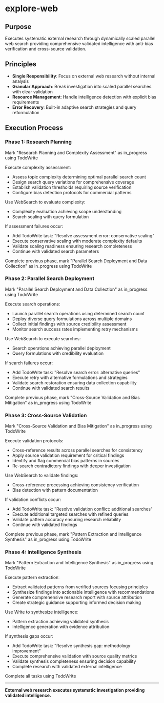# explore-web

## Purpose

Executes systematic external research through dynamically scaled parallel web search providing comprehensive validated intelligence with anti-bias verification and cross-source validation.

## Principles

- **Single Responsibility**: Focus on external web research without internal analysis
- **Granular Approach**: Break investigation into scaled parallel searches with clear validation
- **Resource Management**: Handle intelligence detection with explicit bias requirements
- **Error Recovery**: Built-in adaptive search strategies and query reformulation

## Execution Process

### Phase 1: Research Planning
Mark "Research Planning and Complexity Assessment" as in_progress using TodoWrite

Execute complexity assessment:
- Assess topic complexity determining optimal parallel search count
- Design search query variations for comprehensive coverage
- Establish validation thresholds requiring source verification
- Configure bias detection protocols for commercial patterns

Use WebSearch to evaluate complexity:
- Complexity evaluation achieving scope understanding
- Search scaling with query formulation

If assessment failures occur:
- Add TodoWrite task: "Resolve assessment error: conservative scaling"
- Execute conservative scaling with moderate complexity defaults
- Validate scaling readiness ensuring research completeness
- Continue with validated search parameters

Complete previous phase, mark "Parallel Search Deployment and Data Collection" as in_progress using TodoWrite

### Phase 2: Parallel Search Deployment
Mark "Parallel Search Deployment and Data Collection" as in_progress using TodoWrite

Execute search operations:
- Launch parallel search operations using determined search count
- Deploy diverse query formulations across multiple domains
- Collect initial findings with source credibility assessment
- Monitor search success rates implementing retry mechanisms

Use WebSearch to execute searches:
- Search operations achieving parallel deployment
- Query formulations with credibility evaluation

If search failures occur:
- Add TodoWrite task: "Resolve search error: alternative queries"
- Execute retry with alternative formulations and strategies
- Validate search restoration ensuring data collection capability
- Continue with validated search results

Complete previous phase, mark "Cross-Source Validation and Bias Mitigation" as in_progress using TodoWrite

### Phase 3: Cross-Source Validation
Mark "Cross-Source Validation and Bias Mitigation" as in_progress using TodoWrite

Execute validation protocols:
- Cross-reference results across parallel searches for consistency
- Apply source validation requirement for critical findings
- Identify and flag commercial bias patterns in sources
- Re-search contradictory findings with deeper investigation

Use WebSearch to validate findings:
- Cross-reference processing achieving consistency verification
- Bias detection with pattern documentation

If validation conflicts occur:
- Add TodoWrite task: "Resolve validation conflict: additional searches"
- Execute additional targeted searches with refined queries
- Validate pattern accuracy ensuring research reliability
- Continue with validated findings

Complete previous phase, mark "Pattern Extraction and Intelligence Synthesis" as in_progress using TodoWrite

### Phase 4: Intelligence Synthesis
Mark "Pattern Extraction and Intelligence Synthesis" as in_progress using TodoWrite

Execute pattern extraction:
- Extract validated patterns from verified sources focusing principles
- Synthesize findings into actionable intelligence with recommendations
- Generate comprehensive research report with source attribution
- Create strategic guidance supporting informed decision making

Use Write to synthesize intelligence:
- Pattern extraction achieving validated synthesis
- Intelligence generation with evidence attribution

If synthesis gaps occur:
- Add TodoWrite task: "Resolve synthesis gap: methodology improvement"
- Execute comprehensive validation with source quality metrics
- Validate synthesis completeness ensuring decision capability
- Complete research with validated external intelligence

Complete all tasks using TodoWrite

---

**External web research executes systematic investigation providing validated intelligence.**